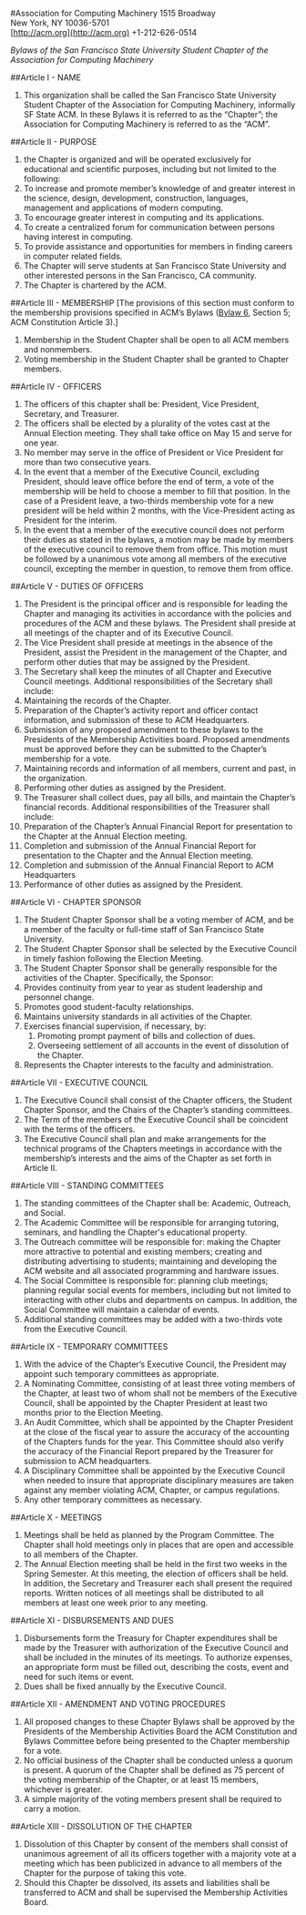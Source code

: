 #Association for Computing Machinery
1515 Broadway<br>
New York, NY 10036-5701<br>
[http://acm.org](http://acm.org) +1-212-626-0514

*Bylaws of the San Francisco State University Student Chapter of the Association for Computing Machinery*
 
##Article I - NAME
1. This organization shall be called the San Francisco State University Student Chapter of the Association for Computing Machinery, informally SF State ACM. In these Bylaws it is referred to as the “Chapter”; the Association for Computing 
Machinery is referred to as the “ACM”.

##Article II - PURPOSE
1. the Chapter is organized and will be operated exclusively for educational and scientific purposes, including but not limited to the following:
  1. To increase and promote member’s knowledge of and greater interest in the science, design, development, construction, languages, management and applications of modern computing.
  2. To encourage greater interest in computing and its applications.
  3. To create a centralized forum for communication between persons having interest in computing.
  4. To provide assistance and opportunities for members in finding careers in computer related fields.
2. The Chapter will serve students at San Francisco State University and other interested persons in the San Francisco, CA community.
3. The Chapter is chartered by the ACM.

##Article III - MEMBERSHIP
[The provisions of this section must conform to the membership provisions specified in ACM’s Bylaws ([Bylaw 6](http://www.acm.org/about/bylaws/#bylaw6), Section 5; ACM Constitution Article 3).]

1. Membership in the Student Chapter shall be open to all ACM members and nonmembers.
2. Voting membership in the Student Chapter shall be granted to Chapter members.

##Article IV - OFFICERS
1. The officers of this chapter shall be: President, Vice President, Secretary, and Treasurer.
2. The officers shall be elected by a plurality of the votes cast at the Annual Election meeting. They shall take office on May 15 and serve for one year.
3. No member may serve in the office of President or Vice President for more than two consecutive years.
4. In the event that a member of the Executive Council, excluding President, should leave office before the end of term, a vote of the membership will be held to choose a member to fill that position. In the case of a President leave, a two-thirds membership vote for a new president will be held within 2 months, with the Vice-President acting as President for the interim.
5. In the event that a member of the executive council does not perform their duties as stated in the bylaws, a motion may be made by members of the executive council to remove them from office. This motion must be followed by a unanimous vote among all members of the executive council, excepting the member in question, to remove them from office.

##Article V - DUTIES OF OFFICERS
1. The President is the principal officer and is responsible for leading the Chapter and managing its activities in accordance with the policies and procedures of the ACM and these bylaws. The President shall preside at all meetings of the chapter and of its Executive Council.
2. The Vice President shall preside at meetings in the absence of the President, assist the President in the management of the Chapter, and perform other duties that may be assigned by the President.
3. The Secretary shall keep the minutes of all Chapter and Executive Council meetings. Additional responsibilities of the Secretary shall include:
  1. Maintaining the records of the Chapter.
  2. Preparation of the Chapter’s activity report and officer contact information, and submission of these to ACM Headquarters.
  3. Submission of any proposed amendment to these bylaws to the Presidents of the Membership Activities board. Proposed amendments must be approved before they can be submitted to the Chapter’s membership for a vote.
  4. Maintaining records and information of all members, current and past, in the organization.
  5. Performing other duties as assigned by the President.
4. The Treasurer shall collect dues, pay all bills, and maintain the Chapter’s financial records. Additional responsibilities of the Treasurer shall include:
  1. Preparation of the Chapter’s Annual Financial Report for presentation to the Chapter at the Annual Election meeting.
  2. Completion and submission of the Annual Financial Report for presentation to the Chapter and the Annual Election meeting.
  3. Completion and submission of the Annual Financial Report to ACM Headquarters
  4. Performance of other duties as assigned by the President.

##Article VI - CHAPTER SPONSOR
1. The Student Chapter Sponsor shall be a voting member of ACM, and be a member of the faculty or full-time staff of San Francisco State University.
2. The Student Chapter Sponsor shall be selected by the Executive Council in timely fashion following the Election Meeting.
3. The Student Chapter Sponsor shall be generally responsible for the activities of the Chapter. Specifically, the Sponsor:
  1. Provides continuity from year to year as student leadership and personnel change.
  2. Promotes good student-faculty relationships.
  3. Maintains university standards in all activities of the Chapter.
  4. Exercises financial supervision, if necessary, by:
      1. Promoting prompt payment of bills and collection of dues.
      2. Overseeing settlement of all accounts in the event of dissolution of the Chapter.
  5. Represents the Chapter interests to the faculty and administration.

##Article VII - EXECUTIVE COUNCIL
1. The Executive Council shall consist of the Chapter officers, the Student Chapter Sponsor, and the Chairs of the Chapter’s standing committees.
2. The Term of the members of the Executive Council shall be coincident with the terms of the officers.
3. The Executive Council shall plan and make arrangements for the technical programs of the Chapters meetings in accordance with the membership’s interests and the aims of the Chapter as set forth in Article II.

##Article VIII - STANDING COMMITTEES
1. The standing committees of the Chapter shall be: Academic, Outreach, and Social.
  1. The Academic Committee will be responsible for arranging tutoring, seminars, and handling the Chapter's educational property.
  2. The Outreach committee will be responsible for: making the Chapter more attractive to potential and existing members; creating and distributing advertising to students; maintaining and developing the ACM website and all associated programming and hardware issues.
  3. The Social Committee is responsible for: planning club meetings; planning regular social events for members, including but not limited to interacting with other clubs and departments on campus. In addition, the Social Committee will maintain a calendar of events.
2. Additional standing committees may be added with a two-thirds vote from the Executive Council.

##Article IX - TEMPORARY COMMITTEES
1. With the advice of the Chapter’s Executive Council, the President may appoint such temporary committees as appropriate.
  1. A Nominating Committee, consisting of at least three voting members of the Chapter, at least two of whom shall not be members of the Executive Council, shall be appointed by the Chapter President at least two months prior to the Election Meeting.
  2. An Audit Committee, which shall be appointed by the Chapter President at the close of the fiscal year to assure the accuracy of the accounting of the Chapters funds for the year. This Committee should also verify the accuracy of the Financial Report prepared by the Treasurer for submission 
to ACM headquarters.
  3. A Disciplinary Committee shall be appointed by the Executive Council when needed to insure that appropriate disciplinary measures are taken against any member violating ACM, Chapter, or campus regulations.
  4. Any other temporary committees as necessary.

##Article X - MEETINGS
1. Meetings shall be held as planned by the Program Committee. The Chapter shall hold meetings only in places that are open and accessible to all members of the Chapter.
2. The Annual Election meeting shall be held in the first two weeks in the Spring Semester. At this meeting, the election of officers shall be held. In addition, the Secretary and Treasurer each shall present the required reports. Written notices of all meetings shall be distributed to all members at least one week prior to any meeting.

##Article XI - DISBURSEMENTS AND DUES
1. Disbursements form the Treasury for Chapter expenditures shall be made by the Treasurer with authorization of the Executive Council and shall be included in the minutes of its meetings. To authorize expenses, an appropriate form must be filled out, describing the costs, event and need for such items or event.
2. Dues shall be fixed annually by the Executive Council.

##Article XII - AMENDMENT AND VOTING PROCEDURES
1. All proposed changes to these Chapter Bylaws shall be approved by the Presidents of the Membership Activities Board the ACM Constitution and Bylaws Committee before being presented to the Chapter membership for a vote.
2. No official business of the Chapter shall be conducted unless a quorum is present. A quorum of the Chapter shall be defined as 75 percent of the voting membership of the Chapter, or at least 15 members, whichever is greater.
3. A simple majority of the voting members present shall be required to carry a motion.

##Article XIII - DISSOLUTION OF THE CHAPTER
1. Dissolution of this Chapter by consent of the members shall consist of unanimous agreement of all its officers together with a majority vote at a meeting which has been publicized in advance to all members of the Chapter for the purpose of taking this vote.
2. Should this Chapter be dissolved, its assets and liabilities shall be transferred to ACM and shall be supervised the Membership Activities Board.
